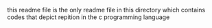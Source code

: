 this readme file is the only readme file in this directory which contains codes that depict repition in the c programming language
